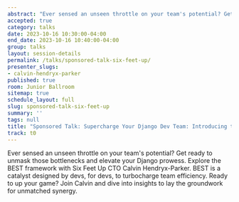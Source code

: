 ```yaml
---
abstract: "Ever sensed an unseen throttle on your team's potential? Get ready to unmask those bottlenecks and elevate your Django prowess. Explore the BEST framework with Six Feet Up CTO Calvin Hendryx-Parker. BEST is a catalyst designed by devs, for devs, to turbocharge team efficiency. Ready to up your game? Join Calvin and dive into insights to lay the groundwork for unmatched synergy."
accepted: true
category: talks
date: 2023-10-16 10:30:00-04:00
end_date: 2023-10-16 10:40:00-04:00
group: talks
layout: session-details
permalink: /talks/sponsored-talk-six-feet-up/
presenter_slugs:
- calvin-hendryx-parker
published: true
room: Junior Ballroom
sitemap: true
schedule_layout: full
slug: sponsored-talk-six-feet-up
summary: ''
tags: null
title: "Sponsored Talk: Supercharge Your Django Dev Team: Introducing the BEST Framework"
track: t0
---
```

Ever sensed an unseen throttle on your team's potential? Get ready to unmask those bottlenecks and elevate your Django prowess. Explore the BEST framework with Six Feet Up CTO Calvin Hendryx-Parker. BEST is a catalyst designed by devs, for devs, to turbocharge team efficiency. Ready to up your game? Join Calvin and dive into insights to lay the groundwork for unmatched synergy.
